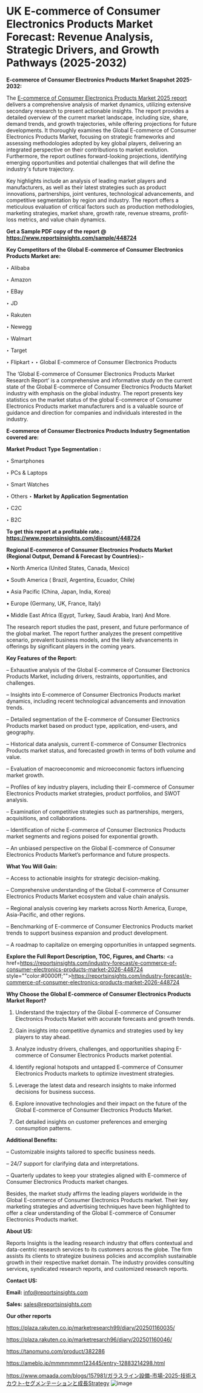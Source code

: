 # UK E-commerce of Consumer Electronics Products Market Forecast: Revenue Analysis, Strategic Drivers, and Growth Pathways (2025-2032)

<strong>E-commerce of Consumer Electronics Products Market Snapshot 2025-2032:</strong>

The <a href=https://www.reportsinsights.com/sample/448724>E-commerce of Consumer Electronics Products Market 2025 report</a> delivers a comprehensive analysis of market dynamics, utilizing extensive secondary research to present actionable insights. The report provides a detailed overview of the current market landscape, including size, share, demand trends, and growth trajectories, while offering projections for future developments. It thoroughly examines the Global E-commerce of Consumer Electronics Products Market, focusing on strategic frameworks and assessing methodologies adopted by key global players, delivering an integrated perspective on their contributions to market evolution. Furthermore, the report outlines forward-looking projections, identifying emerging opportunities and potential challenges that will define the industry's future trajectory.

Key highlights include an analysis of leading market players and manufacturers, as well as their latest strategies such as product innovations, partnerships, joint ventures, technological advancements, and competitive segmentation by region and industry. The report offers a meticulous evaluation of critical factors such as production methodologies, marketing strategies, market share, growth rate, revenue streams, profit-loss metrics, and value chain dynamics.

<strong>Get a Sample PDF copy of the report @ <a href=https://www.reportsinsights.com/sample/448724 style=color:#0000ff;>https://www.reportsinsights.com/sample/448724</a></strong>

<strong>Key Competitors of the Global E-commerce of Consumer Electronics Products Market are:</strong>

‣ Alibaba

‣ Amazon

‣ EBay

‣ JD

‣ Rakuten

‣ Newegg

‣ Walmart

‣ Target

‣ Flipkart
‣ 
‣ Global E-commerce of Consumer Electronics Products

The ‘Global E-commerce of Consumer Electronics Products Market Research Report’ is a comprehensive and informative study on the current state of the Global E-commerce of Consumer Electronics Products Market industry with emphasis on the global industry. The report presents key statistics on the market status of the global E-commerce of Consumer Electronics Products market manufacturers and is a valuable source of guidance and direction for companies and individuals interested in the industry.

<strong>E-commerce of Consumer Electronics Products Industry Segmentation covered are:</strong>

<strong>Market Product Type Segmentation :</strong>

‣ Smartphones

‣ PCs & Laptops

‣ Smart Watches

‣ Others
‣ 
<strong>Market by Application Segmentation</strong>

‣ C2C

‣ B2C

<strong>To get this report at a profitable rate.: <a href=https://www.reportsinsights.com/discount/448724 style=color:#0000ff;>https://www.reportsinsights.com/discount/448724</a></strong>

<strong>Regional E-commerce of Consumer Electronics Products Market (Regional Output, Demand &amp; Forecast by Countries):-</strong>

• North America (United States, Canada, Mexico)

• South America ( Brazil, Argentina, Ecuador, Chile)

• Asia Pacific (China, Japan, India, Korea)

• Europe (Germany, UK, France, Italy)

• Middle East Africa (Egypt, Turkey, Saudi Arabia, Iran) And More.

The research report studies the past, present, and future performance of the global market. The report further analyzes the present competitive scenario, prevalent business models, and the likely advancements in offerings by significant players in the coming years.

<strong>Key Features of the Report:</strong>

– Exhaustive analysis of the Global E-commerce of Consumer Electronics Products Market, including drivers, restraints, opportunities, and challenges.

– Insights into E-commerce of Consumer Electronics Products market dynamics, including recent technological advancements and innovation trends.

– Detailed segmentation of the E-commerce of Consumer Electronics Products market based on product type, application, end-users, and geography.

– Historical data analysis, current E-commerce of Consumer Electronics Products market status, and forecasted growth in terms of both volume and value.

– Evaluation of macroeconomic and microeconomic factors influencing market growth.

– Profiles of key industry players, including their E-commerce of Consumer Electronics Products market strategies, product portfolios, and SWOT analysis.

– Examination of competitive strategies such as partnerships, mergers, acquisitions, and collaborations.

– Identification of niche E-commerce of Consumer Electronics Products market segments and regions poised for exponential growth.

– An unbiased perspective on the Global E-commerce of Consumer Electronics Products Market’s performance and future prospects.

<strong>What You Will Gain:</strong>

– Access to actionable insights for strategic decision-making.

– Comprehensive understanding of the Global E-commerce of Consumer Electronics Products Market ecosystem and value chain analysis.

– Regional analysis covering key markets across North America, Europe, Asia-Pacific, and other regions.

– Benchmarking of E-commerce of Consumer Electronics Products market trends to support business expansion and product development.

– A roadmap to capitalize on emerging opportunities in untapped segments.

<strong>Explore the Full Report Description, TOC, Figures, and Charts:</strong>
<a href=https://reportsinsights.com/industry-forecast/e-commerce-of-consumer-electronics-products-market-2026-448724 style=""color:#0000ff;"">https://reportsinsights.com/industry-forecast/e-commerce-of-consumer-electronics-products-market-2026-448724</a>

<strong>Why Choose the Global E-commerce of Consumer Electronics Products Market Report?</strong>

1. Understand the trajectory of the Global E-commerce of Consumer Electronics Products Market with accurate forecasts and growth trends.

2. Gain insights into competitive dynamics and strategies used by key players to stay ahead.

3. Analyze industry drivers, challenges, and opportunities shaping E-commerce of Consumer Electronics Products market potential.

4. Identify regional hotspots and untapped E-commerce of Consumer Electronics Products markets to optimize investment strategies.

5. Leverage the latest data and research insights to make informed decisions for business success.

6. Explore innovative technologies and their impact on the future of the Global E-commerce of Consumer Electronics Products Market.

7. Get detailed insights on customer preferences and emerging consumption patterns.

<strong>Additional Benefits:</strong>

– Customizable insights tailored to specific business needs.

– 24/7 support for clarifying data and interpretations.

– Quarterly updates to keep your strategies aligned with E-commerce of Consumer Electronics Products market changes.

Besides, the market study affirms the leading players worldwide in the Global E-commerce of Consumer Electronics Products market. Their key marketing strategies and advertising techniques have been highlighted to offer a clear understanding of the Global E-commerce of Consumer Electronics Products market.

<strong><strong>About US</strong>:</strong>

Reports Insights is the leading research industry that offers contextual and data-centric research services to its customers across the globe. The firm assists its clients to strategize business policies and accomplish sustainable growth in their respective market domain. The industry provides consulting services, syndicated research reports, and customized research reports.

<strong>Contact US:</strong>

<p class=><b>Email:</b> <a href=mailto:info@reportsinsights.com>info@reportsinsights.com</a></p>
<p class=><b>Sales:</b> <a href=mailto:sales@reportsinsights.com>sales@reportsinsights.com</a></p>

<strong>Our other reports</strong>

<a href=https://plaza.rakuten.co.jp/marketresearch99/diary/202501160035/>https://plaza.rakuten.co.jp/marketresearch99/diary/202501160035/</a>

<a href=https://plaza.rakuten.co.jp/marketresarch96/diary/202501160046/>https://plaza.rakuten.co.jp/marketresarch96/diary/202501160046/</a>

<a href=https://tanomuno.com/product/382286>https://tanomuno.com/product/382286</a>

<a href=https://ameblo.jp/mmmmmmm123445/entry-12883214298.html>https://ameblo.jp/mmmmmmm123445/entry-12883214298.html</a>

<a href=https://www.omaada.com/blogs/157981/ガラスライン設備-市場-2025-技術スカウト-セグメンテーションと成長Strategy>https://www.omaada.com/blogs/157981/ガラスライン設備-市場-2025-技術スカウト-セグメンテーションと成長Strategy</a>
![image](https://github.com/user-attachments/assets/2181b239-8f17-4395-8f08-48217f96e73b)
